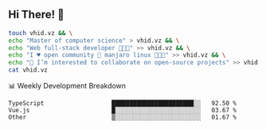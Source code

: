 ## Hi There! 👋

```sh
touch vhid.vz && \
echo "Master of computer science" > vhid.vz && \
echo "Web full-stack developer 🙈🙉🙊" >> vhid.vz && \
echo "I ♥️ open community 🎯 manjaro linux 🎉🐍🥳" >> vhid.vz && \
echo "👯 I’m interested to collaborate on open-source projects" >> vhid.vz && \
cat vhid.vz
```
:bar_chart: Weekly Development Breakdown

<!--START_SECTION:waka-->

```text
TypeScript                   ███████████████████████░░   92.50 %
Vue.js                       █░░░░░░░░░░░░░░░░░░░░░░░░   03.67 %
Other                        ▒░░░░░░░░░░░░░░░░░░░░░░░░   01.67 %
```

<!--END_SECTION:waka-->
